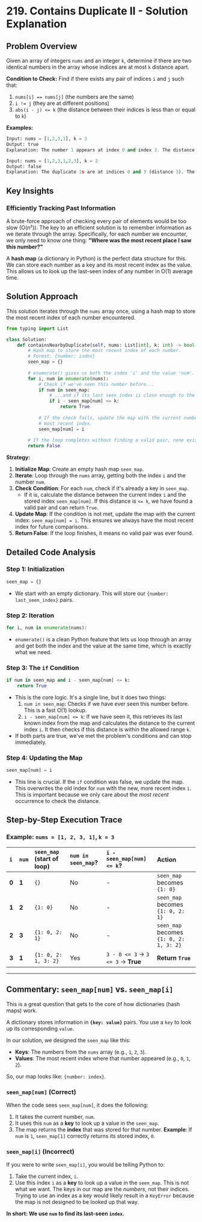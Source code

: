# 219\. Contains Duplicate II - Solution Explanation

## Problem Overview

Given an array of integers `nums` and an integer `k`, determine if there are two identical numbers in the array whose indices are at most `k` distance apart.

**Condition to Check:**
Find if there exists any pair of indices `i` and `j` such that:

1.  `nums[i] == nums[j]` (the numbers are the same)
2.  `i != j` (they are at different positions)
3.  `abs(i - j) <= k` (the distance between their indices is less than or equal to `k`)

**Examples:**

```python
Input: nums = [1,2,3,1], k = 3
Output: true
Explanation: The number 1 appears at index 0 and index 3. The distance is abs(3 - 0) = 3, which is <= k.

Input: nums = [1,2,3,1,2,3], k = 2
Output: false
Explanation: The duplicate 1s are at indices 0 and 3 (distance 3). The duplicate 2s are at indices 1 and 4 (distance 3). The duplicate 3s are at indices 2 and 5 (distance 3). All distances are > k.
```

## Key Insights

### Efficiently Tracking Past Information

A brute-force approach of checking every pair of elements would be too slow (O(n²)). The key to an efficient solution is to remember information as we iterate through the array. Specifically, for each number we encounter, we only need to know one thing: **"Where was the most recent place I saw this number?"**

A **hash map** (a dictionary in Python) is the perfect data structure for this. We can store each number as a key and its most recent index as the value. This allows us to look up the last-seen index of any number in O(1) average time.

## Solution Approach

This solution iterates through the `nums` array once, using a hash map to store the most recent index of each number encountered.

```python
from typing import List

class Solution:
    def containsNearbyDuplicate(self, nums: List[int], k: int) -> bool:
        # Hash map to store the most recent index of each number.
        # Format: {number: index}
        seen_map = {}
        
        # enumerate() gives us both the index 'i' and the value 'num'.
        for i, num in enumerate(nums):
            # Check if we've seen this number before...
            if num in seen_map:
                # ...and if its last seen index is close enough to the current index.
                if i - seen_map[num] <= k:
                    return True
            
            # If the check fails, update the map with the current number's
            # most recent index.
            seen_map[num] = i
            
        # If the loop completes without finding a valid pair, none exists.
        return False
```

**Strategy:**

1.  **Initialize Map**: Create an empty hash map `seen_map`.
2.  **Iterate**: Loop through the `nums` array, getting both the index `i` and the number `num`.
3.  **Check Condition**: For each `num`, check if it's already a key in `seen_map`.
      * If it is, calculate the distance between the current index `i` and the stored index `seen_map[num]`. If this distance is `<= k`, we have found a valid pair and can return `True`.
4.  **Update Map**: If the condition is not met, update the map with the current index: `seen_map[num] = i`. This ensures we always have the most recent index for future comparisons.
5.  **Return False**: If the loop finishes, it means no valid pair was ever found.

## Detailed Code Analysis

### Step 1: Initialization

```python
seen_map = {}
```

  - We start with an empty dictionary. This will store our `{number: last_seen_index}` pairs.

### Step 2: Iteration

```python
for i, num in enumerate(nums):
```

  - `enumerate()` is a clean Python feature that lets us loop through an array and get both the index and the value at the same time, which is exactly what we need.

### Step 3: The `if` Condition

```python
if num in seen_map and i - seen_map[num] <= k:
    return True
```

  - This is the core logic. It's a single line, but it does two things:
    1.  `num in seen_map`: Checks if we have ever seen this number before. This is a fast O(1) lookup.
    2.  `i - seen_map[num] <= k`: If we have seen it, this retrieves its last known index from the map and calculates the distance to the current index `i`. It then checks if this distance is within the allowed range `k`.
  - If both parts are true, we've met the problem's conditions and can stop immediately.

### Step 4: Updating the Map

```python
seen_map[num] = i
```

  - This line is crucial. If the `if` condition was false, we update the map. This overwrites the old index for `num` with the new, more recent index `i`. This is important because we only care about the *most recent* occurrence to check the distance.

## Step-by-Step Execution Trace

### Example: `nums = [1, 2, 3, 1]`, `k = 3`

| `i` | `num` | `seen_map` (start of loop) | `num in seen_map`? | `i - seen_map[num] <= k`? | Action |
| :-- | :-- | :--- | :--- | :--- | :--- |
| **0** | **1** | `{}` | No | - | `seen_map` becomes `{1: 0}` |
| **1** | **2** | `{1: 0}` | No | - | `seen_map` becomes `{1: 0, 2: 1}` |
| **2** | **3** | `{1: 0, 2: 1}` | No | - | `seen_map` becomes `{1: 0, 2: 1, 3: 2}` |
| **3** | **1** | `{1: 0, 2: 1, 3: 2}` | Yes | `3 - 0 <= 3` -\> `3 <= 3` -\> **True** | **Return `True`** |

-----

## Commentary: `seen_map[num]` vs. `seen_map[i]`

This is a great question that gets to the core of how dictionaries (hash maps) work.

A dictionary stores information in **`{key: value}`** pairs. You use a `key` to look up its corresponding `value`.

In our solution, we designed the `seen_map` like this:

  * **Keys**: The numbers from the `nums` array (e.g., `1`, `2`, `3`).
  * **Values**: The most recent index where that number appeared (e.g., `0`, `1`, `2`).

So, our map looks like: `{number: index}`.

### `seen_map[num]` (Correct)

When the code sees `seen_map[num]`, it does the following:

1.  It takes the current number, `num`.
2.  It uses this `num` as a **key** to look up a value in the `seen_map`.
3.  The map returns the **index** that was stored for that number.
    **Example**: If `num` is `1`, `seen_map[1]` correctly returns its stored index, `0`.

### `seen_map[i]` (Incorrect)

If you were to write `seen_map[i]`, you would be telling Python to:

1.  Take the current index, `i`.
2.  Use this index `i` as a **key** to look up a value in the `seen_map`.
    This is not what we want. The keys in our map are the *numbers*, not their indices. Trying to use an index as a key would likely result in a `KeyError` because the map is not designed to be looked up that way.

**In short: We use `num` to find its last-seen `index`.**